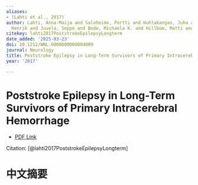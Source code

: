 ```yaml
---
aliases:
- (Lahti et al., 2017)
author: Lahti, Anna-Maija and Saloheimo, Pertti and Huhtakangas, Juha and Salminen,
  Henrik and Juvela, Seppo and Bode, Michaela K. and Hillbom, Matti and Tetri, Sami
citekey: lahti2017PoststrokeEpilepsyLongterm
date_added: '2025-03-23'
doi: 10.1212/WNL.0000000000004009
journal: Neurology
title: Poststroke Epilepsy in Long-Term Survivors of Primary Intracerebral Hemorrhage
year: '2017'

---
```

# Poststroke Epilepsy in Long-Term Survivors of Primary Intracerebral Hemorrhage
- [PDF Link](zotero://open-pdf/library/items/M4PJ8PB2)

Citation: [@lahti2017PoststrokeEpilepsyLongterm]

# 中文摘要
